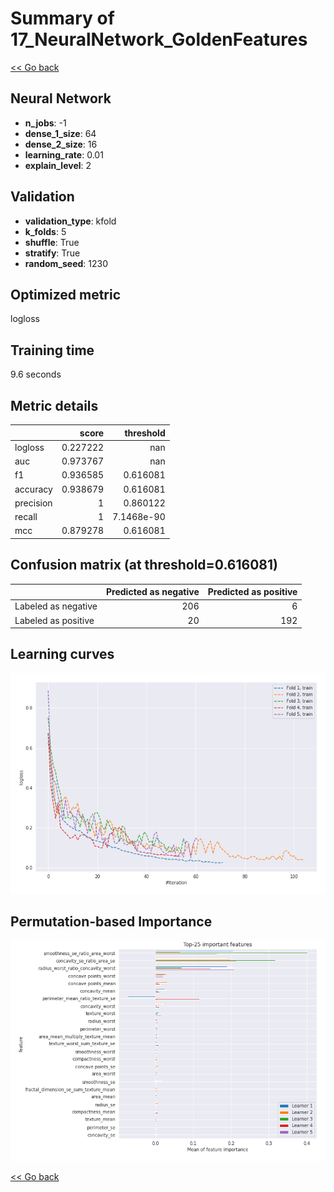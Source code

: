 # Summary of 17_NeuralNetwork_GoldenFeatures

[<< Go back](../README.md)


## Neural Network
- **n_jobs**: -1
- **dense_1_size**: 64
- **dense_2_size**: 16
- **learning_rate**: 0.01
- **explain_level**: 2

## Validation
 - **validation_type**: kfold
 - **k_folds**: 5
 - **shuffle**: True
 - **stratify**: True
 - **random_seed**: 1230

## Optimized metric
logloss

## Training time

9.6 seconds

## Metric details
|           |    score |    threshold |
|:----------|---------:|-------------:|
| logloss   | 0.227222 | nan          |
| auc       | 0.973767 | nan          |
| f1        | 0.936585 |   0.616081   |
| accuracy  | 0.938679 |   0.616081   |
| precision | 1        |   0.860122   |
| recall    | 1        |   7.1468e-90 |
| mcc       | 0.879278 |   0.616081   |


## Confusion matrix (at threshold=0.616081)
|                     |   Predicted as negative |   Predicted as positive |
|:--------------------|------------------------:|------------------------:|
| Labeled as negative |                     206 |                       6 |
| Labeled as positive |                      20 |                     192 |

## Learning curves
![Learning curves](learning_curves.png)

## Permutation-based Importance
![Permutation-based Importance](permutation_importance.png)

[<< Go back](../README.md)
